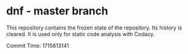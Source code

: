 # dnf - master branch

This repository contains the frozen state of the repository.
Its history is cleared. It is used only for static code
analysis with Codacy.

Commit Time: 1715613141
